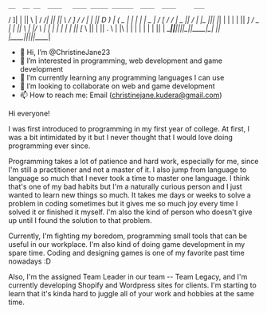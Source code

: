 
    __  __ __  ____   ____ _____ ______  ____  ____     ___ 
   /  ]|  |  ||    \ |    / ___/|      ||    ||    \   /  _]
  /  / |  |  ||  D  ) |  (   \_ |      | |  | |  _  | /  [_ 
 /  /  |  _  ||    /  |  |\__  ||_|  |_| |  | |  |  ||    _]
/   \_ |  |  ||    \  |  |/  \ |  |  |   |  | |  |  ||   [_ 
\     ||  |  ||  .  \ |  |\    |  |  |   |  | |  |  ||     |
 \____||__|__||__|\_||____|\___|  |__|  |____||__|__||_____|
                                                            
- 👋 Hi, I’m @ChristineJane23
- 👀 I’m interested in programming, web development and game development
- 🌱 I’m currently learning any programming languages I can use
- 💞️ I’m looking to collaborate on web and game development
- 📫 How to reach me: Email (christinejane.kudera@gmail.com)

Hi everyone!

I was first introduced to programming in my first year of college. At first, I was a bit intimidated by it but I never thought that I would love doing programming ever since.

Programming takes a lot of patience and hard work, especially for me, since I'm still a practitioner and not a master of it. I also jump from language to language so much that I never took a time to master one language. I think that's one of my bad habits but I'm a naturally curious person and I just wanted to learn new things so much. It takes me days or weeks to solve a problem in coding sometimes but it gives me so much joy every time I solved it or finished it myself. I'm also the kind of person who doesn't give up until I found the solution to that problem.

Currently, I'm fighting my boredom, programming small tools that can be useful in our workplace. I'm also kind of doing game development in my spare time. Coding and designing games is one of my favorite past time nowadays :D

Also, I'm the assigned Team Leader in our team -- Team Legacy, and I'm currently developing Shopify and Wordpress sites for clients. I'm starting to learn that it's kinda hard to juggle all of your work and hobbies at the same time.

<!---
ChristineJane23/ChristineJane23 is a ✨ special ✨ repository because its `README.md` (this file) appears on your GitHub profile.
You can click the Preview link to take a look at your changes.
--->
